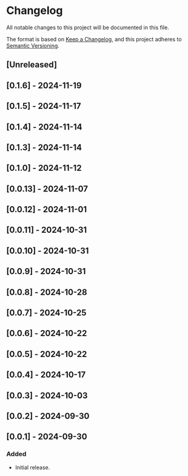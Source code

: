 # Changelog

All notable changes to this project will be documented in this file.

The format is based on [Keep a Changelog](https://keepachangelog.com/en/1.0.0/),
and this project adheres to [Semantic Versioning](https://semver.org/spec/v2.0.0.html).

## [Unreleased]

## [0.1.6] - 2024-11-19

## [0.1.5] - 2024-11-17

## [0.1.4] - 2024-11-14

## [0.1.3] - 2024-11-14

## [0.1.0] - 2024-11-12

## [0.0.13] - 2024-11-07

## [0.0.12] - 2024-11-01

## [0.0.11] - 2024-10-31

## [0.0.10] - 2024-10-31

## [0.0.9] - 2024-10-31

## [0.0.8] - 2024-10-28

## [0.0.7] - 2024-10-25

## [0.0.6] - 2024-10-22

## [0.0.5] - 2024-10-22

## [0.0.4] - 2024-10-17

## [0.0.3] - 2024-10-03

## [0.0.2] - 2024-09-30

## [0.0.1] - 2024-09-30

### Added
- Initial release.
